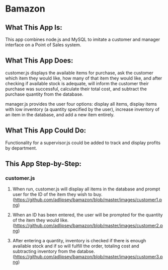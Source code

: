 # Bamazon

## What This App Is:

This app combines node.js and MySQL to imitate a customer and manager interface on a Point of Sales system.

## What This App Does:

customer.js displays the available items for purchase, ask the customer which item they would like, how many of that item they would like, and after checking if available stock is adequate, will inform the customer their purchase was successful, calculate their total cost, and subtract the purchase quantity from the database.

manager.js provides the user four options: display all items, display items with low inventory (a quantity specified by the user), increase inventory of an item in the database, and add a new item entirely.

## What This App Could Do:

Functionality for a supervisor.js could be added to track and display profits by department.

## This App Step-by-Step:
### customer.js
1. When run, customer.js will display all items in the database and prompt user for the ID of the item they wish to buy.
(https://github.com/adlipsey/bamazon/blob/master/images/customer1.png)

2. When an ID has been entered, the user will be prompted for the quantity of the item they would like.
(https://github.com/adlipsey/bamazon/blob/master/images/customer2.png)

3. After entering a quantity, inventory is checked if there is enough available stock and if so will fulfill the order, totaling cost and subtracting inventory from the databse.
(https://github.com/adlipsey/bamazon/blob/master/images/customer3.png)
